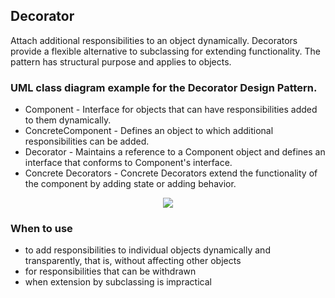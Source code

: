 ## Decorator

Attach additional responsibilities to an object dynamically. Decorators
provide a flexible alternative to subclassing for extending functionality.
The pattern has structural purpose and applies to objects.


### UML class diagram example for the Decorator Design Pattern.

 - Component - Interface for objects that can have responsibilities added to them dynamically.
 - ConcreteComponent - Defines an object to which additional responsibilities can be added.
 - Decorator - Maintains a reference to a Component object and defines an interface that conforms to Component's interface.
 - Concrete Decorators - Concrete Decorators extend the functionality of the component by adding state or adding behavior.

 
<p align="center">
<img 
src="https://github.com/walidAbbassi/Practical-Design-Patterns-in-modern-cpp/blob/master/Structural/Decorator/Decorator.PNG">
</p>

### When to use

* to add responsibilities to individual objects dynamically and transparently, that is, without affecting other objects
* for responsibilities that can be withdrawn
* when extension by subclassing is impractical
